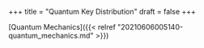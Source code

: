 +++
title = "Quantum Key Distribution"
draft = false
+++

[Quantum Mechanics]({{< relref "20210606005140-quantum_mechanics.md" >}})
